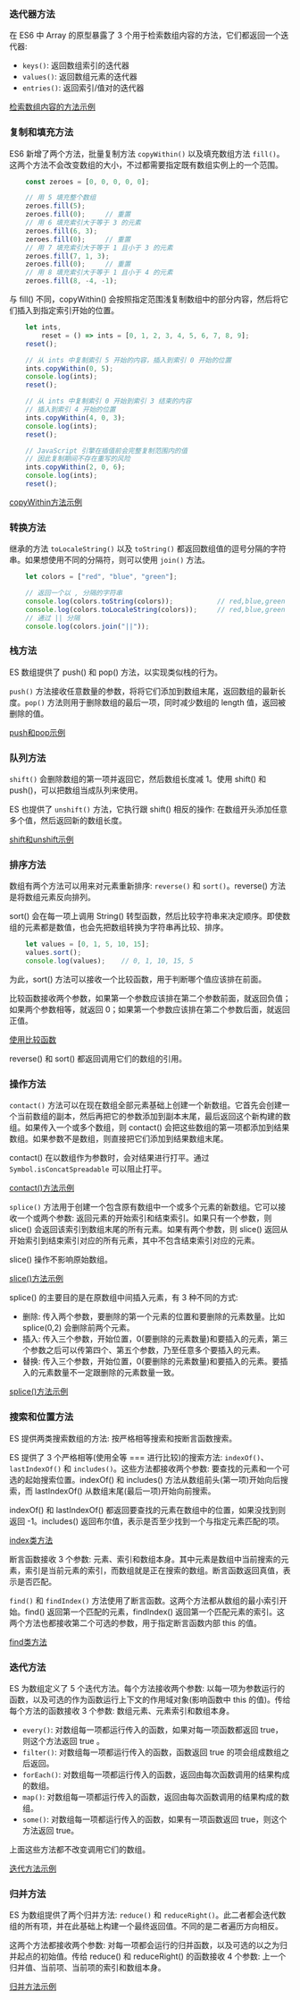
### 迭代器方法

在 ES6 中 Array 的原型暴露了 3 个用于检索数组内容的方法，它们都返回一个迭代器:
- `keys()`: 返回数组索引的迭代器
- `values()`: 返回数组元素的迭代器
- `entries()`: 返回索引/值对的迭代器

[检索数组内容的方法示例](t/03_array_iterator.js)

### 复制和填充方法

ES6 新增了两个方法，批量复制方法 `copyWithin()` 以及填充数组方法 `fill()`。这两个方法不会改变数组的大小，不过都需要指定既有数组实例上的一个范围。
```js
    const zeroes = [0, 0, 0, 0, 0];

    // 用 5 填充整个数组
    zeroes.fill(5);
    zeroes.fill(0);     // 重置
    // 用 6 填充索引大于等于 3 的元素
    zeroes.fill(6, 3);
    zeroes.fill(0);     // 重置
    // 用 7 填充索引大于等于 1 且小于 3 的元素
    zeroes.fill(7, 1, 3);
    zeroes.fill(0);     // 重置
    // 用 8 填充索引大于等于 1 且小于 4 的元素
    zeroes.fill(8, -4, -1);
```

与 fill() 不同，copyWithin() 会按照指定范围浅复制数组中的部分内容，然后将它们插入到指定索引开始的位置。
```js
    let ints,
        reset = () => ints = [0, 1, 2, 3, 4, 5, 6, 7, 8, 9];
    reset();

    // 从 ints 中复制索引 5 开始的内容，插入到索引 0 开始的位置
    ints.copyWithin(0, 5);
    console.log(ints);
    reset();

    // 从 ints 中复制索引 0 开始到索引 3 结束的内容
    // 插入到索引 4 开始的位置
    ints.copyWithin(4, 0, 3);
    console.log(ints);
    reset();

    // JavaScript 引擎在插值前会完整复制范围内的值
    // 因此复制期间不存在重写的风险
    ints.copyWithin(2, 0, 6);
    console.log(ints);
    reset();
```

[copyWithin方法示例](t/03_copyWithin.js)

### 转换方法

继承的方法 `toLocaleString()` 以及 `toString()` 都返回数组值的逗号分隔的字符串。如果想使用不同的分隔符，则可以使用 `join()` 方法。
```js
    let colors = ["red", "blue", "green"];

    // 返回一个以 , 分隔的字符串
    console.log(colors.toString(colors));           // red,blue,green
    console.log(colors.toLocaleString(colors));     // red,blue,green
    // 通过 || 分隔
    console.log(colors.join("||"));
```

### 栈方法

ES 数组提供了 push() 和 pop() 方法，以实现类似栈的行为。

`push()` 方法接收任意数量的参数，将将它们添加到数组末尾，返回数组的最新长度。`pop()` 方法则用于删除数组的最后一项，同时减少数组的 length 值，返回被删除的值。

[push和pop示例](t/03_push_pop.js)

### 队列方法

`shift()` 会删除数组的第一项并返回它，然后数组长度减 1。使用 shift() 和 push()，可以把数组当成队列来使用。

ES 也提供了 `unshift()` 方法，它执行跟 shift() 相反的操作: 在数组开头添加任意多个值，然后返回新的数组长度。

[shift和unshift示例](t/03_shift_unshift.js)


### 排序方法

数组有两个方法可以用来对元素重新排序: `reverse()` 和 `sort()`。reverse() 方法是将数组元素反向排列。

sort() 会在每一项上调用 String() 转型函数，然后比较字符串来决定顺序。即使数组的元素都是数值，也会先把数组转换为字符串再比较、排序。
```js
    let values = [0, 1, 5, 10, 15];
    values.sort();
    console.log(values);    // 0, 1, 10, 15, 5
```

为此，sort() 方法可以接收一个比较函数，用于判断哪个值应该排在前面。

比较函数接收两个参数，如果第一个参数应该排在第二个参数前面，就返回负值；如果两个参数相等，就返回 0；如果第一个参数应该排在第二个参数后面，就返回正值。

[使用比较函数](t/03_sort_compare.js)

reverse() 和 sort() 都返回调用它们的数组的引用。

### 操作方法

`contact()` 方法可以在现在数组全部元素基础上创建一个新数组。它首先会创建一个当前数组的副本，然后再把它的参数添加到副本末尾，最后返回这个新构建的数组。如果传入一个或多个数组，则 contact() 会把这些数组的第一项都添加到结果数组。如果参数不是数组，则直接把它们添加到结果数组末尾。

contact() 在以数组作为参数时，会对结果进行打平。通过 `Symbol.isConcatSpreadable` 可以阻止打平。

[contact()方法示例](t/03_contact.js)

`splice()` 方法用于创建一个包含原有数组中一个或多个元素的新数组。它可以接收一个或两个参数: 返回元素的开始索引和结束索引。如果只有一个参数，则 slice() 会返回该索引到数组末尾的所有元素。如果有两个参数，则 slice() 返回从开始索引到结束索引对应的所有元素，其中不包含结束索引对应的元素。

slice() 操作不影响原始数组。

[slice()方法示例](t/03_slice.js)

splice() 的主要目的是在原数组中间插入元素，有 3 种不同的方式:
- 删除: 传入两个参数，要删除的第一个元素的位置和要删除的元素数量。比如 splice(0,2) 会删除前两个元素。
- 插入: 传入三个参数，开始位置，0(要删除的元素数量)和要插入的元素，第三个参数之后可以传第四个、第五个参数，乃至任意多个要插入的元素。
- 替换: 传入三个参数，开始位置，0(要删除的元素数量)和要插入的元素。要插入的元素数量不一定跟删除的元素数量一致。

[splice()方法示例](t/03_splice.js)

### 搜索和位置方法

ES 提供两类搜索数组的方法: 按严格相等搜索和按断言函数搜索。

ES 提供了 3 个严格相等(使用全等 === 进行比较)的搜索方法: `indexOf()`、`lastIndexOf()` 和 `includes()`。这些方法都接收两个参数: 要查找的元素和一个可选的起始搜索位置。indexOf() 和 includes() 方法从数组前头(第一项)开始向后搜索，而 lastIndexOf() 从数组末尾(最后一项)开始向前搜索。

indexOf() 和 lastIndexOf() 都返回要查找的元素在数组中的位置，如果没找到则返回 -1。includes() 返回布尔值，表示是否至少找到一个与指定元素匹配的项。

[index类方法](t/03_index.js)

断言函数接收 3 个参数: 元素、索引和数组本身。其中元素是数组中当前搜索的元素，索引是当前元素的索引，而数组就是正在搜索的数组。断言函数返回真值，表示是否匹配。

`find()` 和 `findIndex()` 方法使用了断言函数。这两个方法都从数组的最小索引开始。find() 返回第一个匹配的元素，findIndex() 返回第一个匹配元素的索引。这两个方法也都接收第二个可选的参数，用于指定断言函数内部 this 的值。

[find类方法](t/03_find.js)

### 迭代方法

ES 为数组定义了 5 个迭代方法。每个方法接收两个参数: 以每一项为参数运行的函数，以及可选的作为函数运行上下文的作用域对象(影响函数中 this 的值)。传给每个方法的函数接收 3 个参数: 数组元素、元素索引和数组本身。
- `every()`: 对数组每一项都运行传入的函数，如果对每一项函数都返回 true，则这个方法返回 true 。
- `filter()`: 对数组每一项都运行传入的函数，函数返回 true 的项会组成数组之后返回。
- `forEach()`: 对数组每一项都运行传入的函数，返回由每次函数调用的结果构成的数组。
- `map()`: 对数组每一项都运行传入的函数，返回由每次函数调用的结果构成的数组。
- `some()`: 对数组每一项都运行传入的函数，如果有一项函数返回 true，则这个方法返回 true。

上面这些方法都不改变调用它们的数组。

[迭代方法示例](t/03_iterator.js)

### 归并方法

ES 为数组提供了两个归并方法: `reduce()` 和 `reduceRight()`。此二者都会迭代数组的所有项，并在此基础上构建一个最终返回值。不同的是二者遍历方向相反。

这两个方法都接收两个参数: 对每一项都会运行的归并函数，以及可选的以之为归并起点的初始值。传给 reduce() 和 reduceRight() 的函数接收 4 个参数: 上一个归并值、当前项、当前项的索引和数组本身。

[归并方法示例](t/03_reduce.js)
